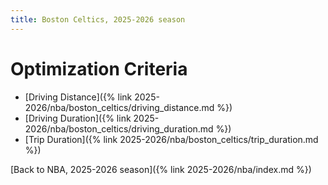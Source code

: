 ```yaml
---
title: Boston Celtics, 2025-2026 season
---
```


# Optimization Criteria
- [Driving Distance]({% link 2025-2026/nba/boston_celtics/driving_distance.md %})
- [Driving Duration]({% link 2025-2026/nba/boston_celtics/driving_duration.md %})
- [Trip Duration]({% link 2025-2026/nba/boston_celtics/trip_duration.md %})

[Back to NBA, 2025-2026 season]({% link 2025-2026/nba/index.md %})
